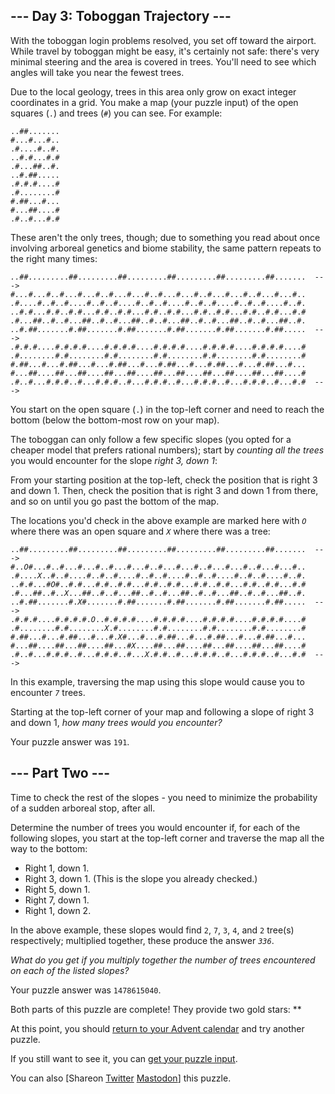 <!DOCTYPE html>
<html lang="en-us">
<head>
<meta charset="utf-8"/>
<title>Day 3 - Advent of Code 2020</title>
<link rel="stylesheet" type="text/css" href=".static/style.css"/>
<link rel="stylesheet alternate" type="text/css" href=".static/highcontrast.css" title="High Contrast"/>
<link rel="shortcut icon" href="https://adventofcode.com/favicon.png"/>
<script>window.addEventListener('click', function(e,s,r){if(e.target.nodeName==='CODE'&&e.detail===3){s=window.getSelection();s.removeAllRanges();r=document.createRange();r.selectNodeContents(e.target);s.addRange(r);}});</script>
</head><!--




Oh, hello!  Funny seeing you here.

I appreciate your enthusiasm, but you aren't going to find much down here.
There certainly aren't clues to any of the puzzles.  The best surprises don't
even appear in the source until you unlock them for real.

Please be careful with automated requests; I'm not a massive company, and I can
only take so much traffic.  Please be considerate so that everyone gets to play.

If you're curious about how Advent of Code works, it's running on some custom
Perl code. Other than a few integrations (auth, analytics, social media), I
built the whole thing myself, including the design, animations, prose, and all
of the puzzles.

The puzzles are most of the work; preparing a new calendar and a new set of
puzzles each year takes all of my free time for 4-5 months. A lot of effort
went into building this thing - I hope you're enjoying playing it as much as I
enjoyed making it for you!

If you'd like to hang out, I'm @ericwastl@hachyderm.io on Mastodon and
@ericwastl on Twitter.

- Eric Wastl


















































-->
<body>
<header><div><h1 class="title-global"><a href="https://adventofcode.com/">Advent of Code</a></h1><nav><ul><li><a href="https://adventofcode.com/2020/about">[About]</a></li><li><a href="https://adventofcode.com/2020/events">[Events]</a></li><li><a href="https://teespring.com/stores/advent-of-code" target="_blank">[Shop]</a></li><li><a href="https://adventofcode.com/2020/settings">[Settings]</a></li><li><a href="https://adventofcode.com/2020/auth/logout">[Log Out]</a></li></ul></nav><div class="user">LemurDaniel <span class="star-count">35*</span></div></div><div><h1 class="title-event">&nbsp;&nbsp;&nbsp;<span class="title-event-wrap">int y=</span><a href="https://adventofcode.com/2020">2020</a><span class="title-event-wrap">;</span></h1><nav><ul><li><a href="https://adventofcode.com/2020">[Calendar]</a></li><li><a href="https://adventofcode.com/2020/support">[AoC++]</a></li><li><a href="https://adventofcode.com/2020/sponsors">[Sponsors]</a></li><li><a href="https://adventofcode.com/2020/leaderboard">[Leaderboard]</a></li><li><a href="https://adventofcode.com/2020/stats">[Stats]</a></li></ul></nav></div></header>

<div id="sidebar">
<div id="sponsor"><div class="quiet">Our <a href="https://adventofcode.com/2020/sponsors">sponsors</a> help make Advent of Code possible:</div><div class="sponsor"><a href="https://www.educative.io/adventofcode" target="_blank" onclick="if(ga)ga('send','event','sponsor','sidebar',this.href);" rel="noopener">Educative.io</a> - From CSS to System Design, gain in-demand tech skills at the speed you want. Text-based courses with live coding environments help you learn without the fluff</div></div>
</div><!--/sidebar-->

<main>
<article class="day-desc"><h2>--- Day 3: Toboggan Trajectory ---</h2><p>With the toboggan login problems resolved, you set off toward the airport. While travel by toboggan might be easy, it's certainly not safe: there's <span title="It looks like the toboggan steering system even runs on Intcode! Good thing you don't have to modify it.">very minimal steering</span> and the area is covered in trees. You'll need to see which angles will take you near the fewest trees.</p>
<p>Due to the local geology, trees in this area only grow on exact integer coordinates in a grid. You make a map (your puzzle input) of the open squares (<code>.</code>) and trees (<code>#</code>) you can see. For example:</p>
<pre><code>..##.......
#...#...#..
.#....#..#.
..#.#...#.#
.#...##..#.
..#.##.....
.#.#.#....#
.#........#
#.##...#...
#...##....#
.#..#...#.#
</code></pre>
<p>These aren't the only trees, though; due to something you read about once involving arboreal genetics and biome stability, the same pattern repeats to the right many times:</p>
<pre><code><em>..##.......</em>..##.........##.........##.........##.........##.......  ---&gt;
<em>#...#...#..</em>#...#...#..#...#...#..#...#...#..#...#...#..#...#...#..
<em>.#....#..#.</em>.#....#..#..#....#..#..#....#..#..#....#..#..#....#..#.
<em>..#.#...#.#</em>..#.#...#.#..#.#...#.#..#.#...#.#..#.#...#.#..#.#...#.#
<em>.#...##..#.</em>.#...##..#..#...##..#..#...##..#..#...##..#..#...##..#.
<em>..#.##.....</em>..#.##.......#.##.......#.##.......#.##.......#.##.....  ---&gt;
<em>.#.#.#....#</em>.#.#.#....#.#.#.#....#.#.#.#....#.#.#.#....#.#.#.#....#
<em>.#........#</em>.#........#.#........#.#........#.#........#.#........#
<em>#.##...#...</em>#.##...#...#.##...#...#.##...#...#.##...#...#.##...#...
<em>#...##....#</em>#...##....##...##....##...##....##...##....##...##....#
<em>.#..#...#.#</em>.#..#...#.#.#..#...#.#.#..#...#.#.#..#...#.#.#..#...#.#  ---&gt;
</code></pre>
<p>You start on the open square (<code>.</code>) in the top-left corner and need to reach the bottom (below the bottom-most row on your map).</p>
<p>The toboggan can only follow a few specific slopes (you opted for a cheaper model that prefers rational numbers); start by <em>counting all the trees</em> you would encounter for the slope <em>right 3, down 1</em>:</p>
<p>From your starting position at the top-left, check the position that is right 3 and down 1. Then, check the position that is right 3 and down 1 from there, and so on until you go past the bottom of the map.</p>
<p>The locations you'd check in the above example are marked here with <code><em>O</em></code> where there was an open square and <code><em>X</em></code> where there was a tree:</p>
<pre><code>..##.........##.........##.........##.........##.........##.......  ---&gt;
#..<em>O</em>#...#..#...#...#..#...#...#..#...#...#..#...#...#..#...#...#..
.#....<em>X</em>..#..#....#..#..#....#..#..#....#..#..#....#..#..#....#..#.
..#.#...#<em>O</em>#..#.#...#.#..#.#...#.#..#.#...#.#..#.#...#.#..#.#...#.#
.#...##..#..<em>X</em>...##..#..#...##..#..#...##..#..#...##..#..#...##..#.
..#.##.......#.<em>X</em>#.......#.##.......#.##.......#.##.......#.##.....  ---&gt;
.#.#.#....#.#.#.#.<em>O</em>..#.#.#.#....#.#.#.#....#.#.#.#....#.#.#.#....#
.#........#.#........<em>X</em>.#........#.#........#.#........#.#........#
#.##...#...#.##...#...#.<em>X</em>#...#...#.##...#...#.##...#...#.##...#...
#...##....##...##....##...#<em>X</em>....##...##....##...##....##...##....#
.#..#...#.#.#..#...#.#.#..#...<em>X</em>.#.#..#...#.#.#..#...#.#.#..#...#.#  ---&gt;
</code></pre>
<p>In this example, traversing the map using this slope would cause you to encounter <code><em>7</em></code> trees.</p>
<p>Starting at the top-left corner of your map and following a slope of right 3 and down 1, <em>how many trees would you encounter?</em></p>
</article>
<p>Your puzzle answer was <code>191</code>.</p><article class="day-desc"><h2 id="part2">--- Part Two ---</h2><p>Time to check the rest of the slopes - you need to minimize the probability of a sudden arboreal stop, after all.</p>
<p>Determine the number of trees you would encounter if, for each of the following slopes, you start at the top-left corner and traverse the map all the way to the bottom:</p>
<ul>
<li>Right 1, down 1.</li>
<li>Right 3, down 1. (This is the slope you already checked.)</li>
<li>Right 5, down 1.</li>
<li>Right 7, down 1.</li>
<li>Right 1, down 2.</li>
</ul>
<p>In the above example, these slopes would find <code>2</code>, <code>7</code>, <code>3</code>, <code>4</code>, and <code>2</code> tree(s) respectively; multiplied together, these produce the answer <code><em>336</em></code>.</p>
<p><em>What do you get if you multiply together the number of trees encountered on each of the listed slopes?</em></p>
</article>
<p>Your puzzle answer was <code>1478615040</code>.</p><p class="day-success">Both parts of this puzzle are complete! They provide two gold stars: **</p>
<p>At this point, you should <a href="https://adventofcode.com/2020">return to your Advent calendar</a> and try another puzzle.</p>
<p>If you still want to see it, you can <a href="https://adventofcode.com/2020/day/3/input" target="_blank">get your puzzle input</a>.</p>
<p>You can also <span class="share">[Share<span class="share-content">on
  <a href="https://twitter.com/intent/tweet?text=I%27ve+completed+%22Toboggan+Trajectory%22+%2D+Day+3+%2D+Advent+of+Code+2020&amp;url=https%3A%2F%2Fadventofcode%2Ecom%2F2020%2Fday%2F3&amp;related=ericwastl&amp;hashtags=AdventOfCode" target="_blank">Twitter</a>
  <a href="https://adventofcode.com/2020/day/javascript:void(0);" onclick="var ms; try{ms=localStorage.getItem('mastodon.server')}finally{} if(typeof ms!=='string')ms=''; ms=prompt('Mastodon Server?',ms); if(typeof ms==='string' && ms.length){this.href='https://'+ms+'/share?text=I%27ve+completed+%22Toboggan+Trajectory%22+%2D+Day+3+%2D+Advent+of+Code+2020+%23AdventOfCode+https%3A%2F%2Fadventofcode%2Ecom%2F2020%2Fday%2F3';try{localStorage.setItem('mastodon.server',ms);}finally{}}else{return false;}" target="_blank">Mastodon</a
></span>]</span> this puzzle.</p>
</main>

<!-- ga -->
<script>
(function(i,s,o,g,r,a,m){i['GoogleAnalyticsObject']=r;i[r]=i[r]||function(){
(i[r].q=i[r].q||[]).push(arguments)},i[r].l=1*new Date();a=s.createElement(o),
m=s.getElementsByTagName(o)[0];a.async=1;a.src=g;m.parentNode.insertBefore(a,m)
})(window,document,'script','//www.google-analytics.com/analytics.js','ga');
ga('create', 'UA-69522494-1', 'auto');
ga('set', 'anonymizeIp', true);
ga('send', 'pageview');
</script>
<!-- /ga -->
</body>
</html>